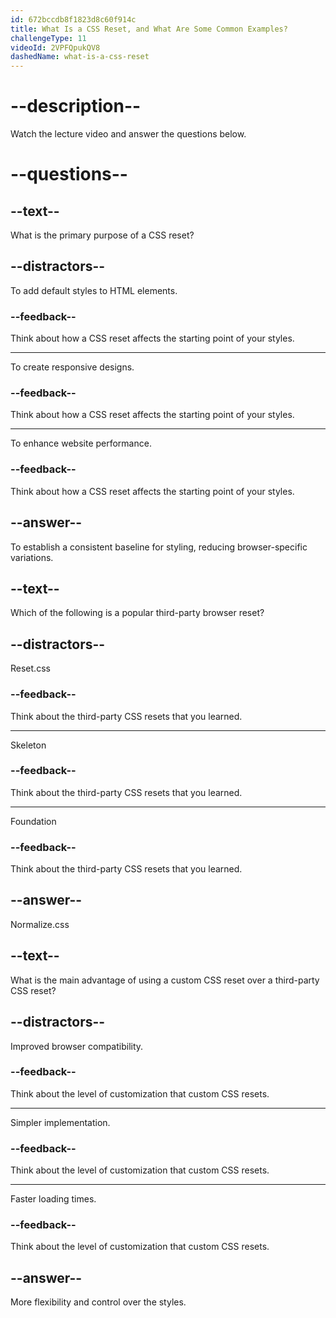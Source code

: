 ```yaml
---
id: 672bccdb8f1823d8c60f914c
title: What Is a CSS Reset, and What Are Some Common Examples?
challengeType: 11
videoId: 2VPFQpukQV8
dashedName: what-is-a-css-reset
---
```


# --description--

Watch the lecture video and answer the questions below.

# --questions--

## --text--

What is the primary purpose of a CSS reset?

## --distractors--

To add default styles to HTML elements.

### --feedback--

Think about how a CSS reset affects the starting point of your styles.

---

To create responsive designs.

### --feedback--

Think about how a CSS reset affects the starting point of your styles.

---

To enhance website performance.

### --feedback--

Think about how a CSS reset affects the starting point of your styles.

## --answer--

To establish a consistent baseline for styling, reducing browser-specific variations.

## --text--

Which of the following is a popular third-party browser reset?

## --distractors--

Reset.css

### --feedback--

Think about the third-party CSS resets that you learned.

---

Skeleton

### --feedback--

Think about the third-party CSS resets that you learned.

---

Foundation

### --feedback--

Think about the third-party CSS resets that you learned.

## --answer--

Normalize.css

## --text--

What is the main advantage of using a custom CSS reset over a third-party CSS reset?

## --distractors--

Improved browser compatibility.

### --feedback--

Think about the level of customization that custom CSS resets.

---

Simpler implementation.

### --feedback--

Think about the level of customization that custom CSS resets.

---

Faster loading times.

### --feedback--

Think about the level of customization that custom CSS resets.

## --answer--

More flexibility and control over the styles.


